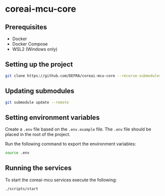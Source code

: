# coreai-mcu-core

## Prerequisites
* Docker
* Docker Compose
* WSL2 (Windows only)

## Setting up the project
```bash
git clone https://github.com/DEFRA/coreai-mcu-core --recurse-submodules
```

## Updating submodules
```bash
git submodule update --remote
```

## Setting environment variables
Create a `.env` file based on the `.env.example` file. The `.env` file should be placed in the root of the project.

Run the following command to export the environment variables:
```bash
source .env
```

## Running the services
To start the coreai-mcu services execute the following:
```bash
./scripts/start
```
